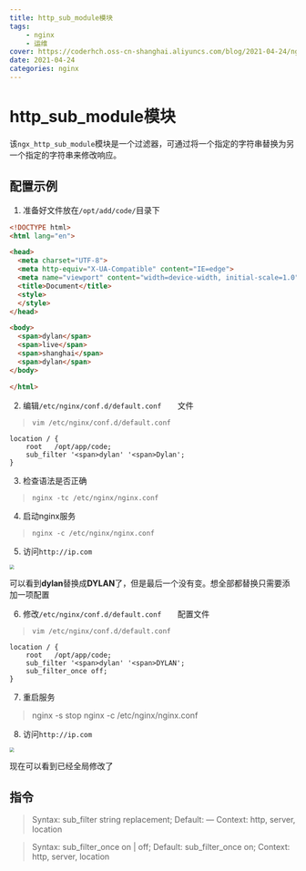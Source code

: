 ```yaml
---
title: http_sub_module模块
tags: 
    - nginx
    - 运维
cover: https://coderhch.oss-cn-shanghai.aliyuncs.com/blog/2021-04-24/nginx%E4%B9%8Bsub_module%E6%A8%A1%E5%9D%97/3.jpg
date: 2021-04-24
categories: nginx
---
```

#	http_sub_module模块

该`ngx_http_sub_module`模块是一个过滤器，可通过将一个指定的字符串替换为另一个指定的字符串来修改响应。

## 配置示例

1. 准备好文件放在`/opt/add/code/`目录下

```html
<!DOCTYPE html>
<html lang="en">

<head>
  <meta charset="UTF-8">
  <meta http-equiv="X-UA-Compatible" content="IE=edge">
  <meta name="viewport" content="width=device-width, initial-scale=1.0">
  <title>Document</title>
  <style>
  </style>
</head>

<body>
  <span>dylan</span>
  <span>live</span>
  <span>shanghai</span>
  <span>dylan</span>
</body>

</html>
```

2. 编辑`/etc/nginx/conf.d/default.conf 	`文件

> `vim /etc/nginx/conf.d/default.conf`

```
location / {
    root   /opt/app/code;
    sub_filter '<span>dylan' '<span>Dylan';
}
```

3. 检查语法是否正确

> `nginx -tc /etc/nginx/nginx.conf`

4. 启动nginx服务

> `nginx -c /etc/nginx/nginx.conf`

5. 访问`http://ip.com`

<img src="https://coderhch.oss-cn-shanghai.aliyuncs.com/blog/2021-04-24/nginx%E4%B9%8Bsub_module%E6%A8%A1%E5%9D%97/1.jpg" style="zoom:50%;" />

可以看到**dylan**替换成**DYLAN**了，但是最后一个没有变。想全部都替换只需要添加一项配置

6. 修改`/etc/nginx/conf.d/default.conf 	`配置文件

> `vim /etc/nginx/conf.d/default.conf 	` 

```
location / {
    root   /opt/app/code;
    sub_filter '<span>dylan' '<span>DYLAN';
    sub_filter_once off;
}
```

7. 重启服务

> nginx -s stop
> nginx -c /etc/nginx/nginx.conf

8. 访问`http://ip.com`

<img src="https://coderhch.oss-cn-shanghai.aliyuncs.com/blog/2021-04-24/nginx%E4%B9%8Bsub_module%E6%A8%A1%E5%9D%97/2.jpg" style="zoom:50%;" />

现在可以看到已经全局修改了

## 指令

> Syntax:	sub_filter string replacement;
> Default:	—
> Context:	http, server, location

> Syntax:	sub_filter_once on | off;
> Default:	sub_filter_once on;
> Context:	http, server, location